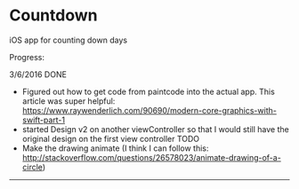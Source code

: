 # Countdown
iOS app for counting down days

Progress:

3/6/2016
DONE
- Figured out how to get code from paintcode into the actual app. This article was super helpful: https://www.raywenderlich.com/90690/modern-core-graphics-with-swift-part-1
- started Design v2 on another viewController so that I would still have the original design on the first view controller
TODO
- Make the drawing animate (I think I can follow this: http://stackoverflow.com/questions/26578023/animate-drawing-of-a-circle)

------------